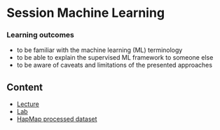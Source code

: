 Session Machine Learning
================

### Learning outcomes

  - to be familiar with the machine learning (ML) terminology
  - to be able to explain the supervised ML framework to someone else
  - to be aware of caveats and limitations of the presented approaches

## Content

  - [Lecture](session-ml-files/lecture-ml.pdf)
  - [Lab](session-ml-files/lab-hapmap3_autoenc.pdf)
  - [HapMap processed dataset](session-ml-files/autosomal_5k.rdat)